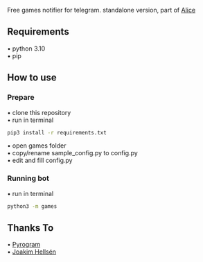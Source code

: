 Free games notifier for telegram. standalone version, part of [Alice](https://github.com/Mayuri-Chan/Alice)  
  
## Requirements  
• python 3.10  
• pip
  
## How to use   

### Prepare

• clone this repository  
• run in terminal   
```bash
pip3 install -r requirements.txt
```  
• open games folder  
• copy/rename sample_config.py to config.py  
• edit and fill config.py  
  
### Running bot
• run in terminal
```bash
python3 -m games
```  
  
## Thanks To

• [Pyrogram](https://github.com/pyrogram)  
• [Joakim Hellsén](https://github.com/TheLovinator1)  
